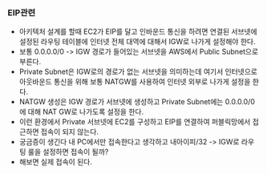 ### EIP관련 
- 아키텍처 설계를 할때 EC2가 EIP를 달고 인바운드 통신을 하려면 연결된 서브넷에 설정된 라우팅 테이블에 인터넷 전체 대역에 대해서 IGW로 나가게 설정해야 한다. 
- 보통 0.0.0.0/0 -> IGW 경로가 들어있는 서브넷을 AWS에서 Public Subnet으로 부른다. 
- Private Subnet은 IGW로의 경로가 없는 서브넷을 의미하는데 여기서 인터넷으로 아웃바운드 통신을 위해 보통 NATGW를 사용하여 인터넷 외부로 나가게 설정을 한다. 
- NATGW 생성은 IGW 경로가 서브넷에 생성하고 Private Subnet에는 0.0.0.0/0 에 대해 NAT GW로 나가도록 설정을 한다. 
- 이런 환경에서 Private 서브넷에 EC2를 구성하고 EIP를 연결하여 퍼블릭망에서 접근하면 접속이 되지 않는다. 
- 궁금증이 생긴다 내 PC에서만 접속한다고 생각하고  내아이피/32 -> IGW로 라우팅 룰을 설정하면 접속이 될까? 
- 해보면 실제 접속이 된다. 

